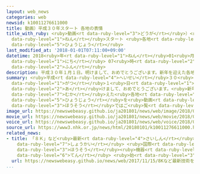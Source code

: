 ```yaml
---
layout: web_news
categories: web
newsid: k10011276611000
title: 動画）平成３０年スタート 各地の表情
title_with_ruby: <ruby>動画<rt data-ruby-level="3">どうが</rt></ruby>）<ruby>平成<rt data-ruby-level="4">へいせい</rt></ruby>３０<ruby>年<rt
  data-ruby-level="1">ねん</rt></ruby>スタート <ruby>各地<rt data-ruby-level="4">かくち</rt></ruby>の<ruby>表情<rt
  data-ruby-level="5">ひょうじょう</rt></ruby>
last_modified_at: '2018-01-01T07:11:00+09:00'
datetime: 2018<ruby>年<rt data-ruby-level="1">ねん</rt></ruby>01<ruby>月<rt data-ruby-level="1">がつ</rt></ruby>01<ruby>日<rt
  data-ruby-level="1">にち</rt></ruby> 07<ruby>時<rt data-ruby-level="2">じ</rt></ruby>11<ruby>分<rt
  data-ruby-level="2">ふん</rt></ruby>
description: 平成３０年１月１日。明けまして、おめでとうございます。新年を迎えた各地の表情を動画でまとめました。（データ放送ではご覧になれません）
summary: <ruby>平成<rt data-ruby-level="4">へいせい</rt></ruby>３０<ruby>年<rt data-ruby-level="1">ねん</rt></ruby>１<ruby>月<rt
  data-ruby-level="1">がつ</rt></ruby>１<ruby>日<rt data-ruby-level="1">にち</rt></ruby>。<ruby>明<rt
  data-ruby-level="2">あ</rt></ruby>けまして、おめでとうございます。<ruby>新年<rt data-ruby-level="2">しんねん</rt></ruby>を<ruby>迎<rt
  data-ruby-level="7">むか</rt></ruby>えた<ruby>各地<rt data-ruby-level="4">かくち</rt></ruby>の<ruby>表情<rt
  data-ruby-level="5">ひょうじょう</rt></ruby>を<ruby>動画<rt data-ruby-level="3">どうが</rt></ruby>でまとめました。（データ<ruby>放送<rt
  data-ruby-level="3">ほうそう</rt></ruby>ではご<ruby>覧<rt data-ruby-level="6">らん</rt></ruby>になれません）
image_url: https://newswebeasy.github.io/ja201801/news/web/image/2018/01/01/K10011276611_1801010712_1801010712_01_03.jpg
movie_url: https://newswebeasy.github.io/ja201801/news/web/movie/2018/01/01/k10011276611_201801010712_201801010712.mp4
voice_url: https://newswebeasy.github.io/ja201801/news/web/voice/2018/01/01/k10011276611_201801010712_201801010712.mp3
source_url: https://www3.nhk.or.jp/news/html/20180101/k10011276611000.html
related_news:
- title: 「８Ｋ」など<ruby>最新<rt data-ruby-level="4">さいしん</rt></ruby><ruby>技術<rt data-ruby-level="5">ぎじゅつ</rt></ruby>を<ruby>紹介<rt
    data-ruby-level="7">しょうかい</rt></ruby> <ruby>国際<rt data-ruby-level="5">こくさい</rt></ruby><ruby>放送<rt
    data-ruby-level="3">ほうそう</rt></ruby><ruby>機器<rt data-ruby-level="4">きき</rt></ruby><ruby>展<rt
    data-ruby-level="6">てん</rt></ruby> <ruby>始<rt data-ruby-level="3">はじ</rt></ruby>まる
  url: https://newswebeasy.github.io/news/web/2017/11/15/8Kなど最新技術を紹介-国際放送機器展-始まる
...
```

